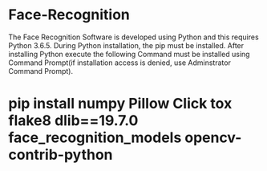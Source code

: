 # Face-Recognition
The Face Recognition Software is developed using Python and this requires Python 3.6.5. During Python installation, the pip must be installed. After installing Python execute the following Command must be installed using Command Prompt(if installation access is denied, use Adminstrator Command Prompt). 
# pip install numpy Pillow Click tox flake8 dlib==19.7.0 face_recognition_models opencv-contrib-python
